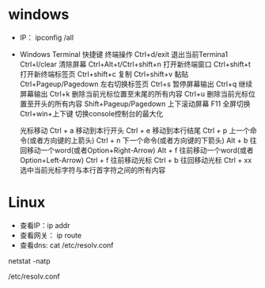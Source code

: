 # windows

- IP：  ipconfig /all

- Windows Terminal 快捷键
  终端操作
  Ctrl+d/exit 退出当前Termina1
  Ctrl+l/clear 清除屏幕
  Ctrl+Alt+t/Ctrl+shift+n 打开新终端窗口
  Ctrl+shift+t 打开新终端标签页
  Ctrl+shift+c 复制
  Ctrl+shift+v 黏贴
  Ctrl+Pageup/Pagedown 左右切换标签页
  Ctrl+s 暂停屏幕输出
  Ctrl+q 继续屏幕输出
  Ctrl+k 删除当前光标位置至末尾的所有内容
  Ctrl+u 删除当前光标位置至开头的所有内容
  Shift+Pageup/Pagedown 上下滚动屏幕
  F11 全屏切换
  Ctrl+win+上下键 切换console控制台的最大化

  

  光标移动
  Ctrl + a 移动到本行开头
  Ctrl + e 移动到本行结尾
  Ctrl + p 上一个命令(或者方向键的上箭头)
  Ctrl + n 下一个命令(或者方向键的下箭头)
  Alt + b 往回移动一个word(或者Option+Right-Arrow)
  Alt + f 往前移动一个word(或者Option+Left-Arrow)
  Ctrl + f 往前移动光标
  Ctrl + b 往回移动光标
  Ctrl + xx 选中当前光标字符与本行首字符之间的所有内容

# Linux

- 查看IP：ip addr
- 查看网关： ip route
- 查看dns:  cat /etc/resolv.conf

netstat -natp

/etc/resolv.conf

